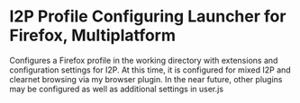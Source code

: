 I2P Profile Configuring Launcher for Firefox, Multiplatform
===========================================================

Configures a Firefox profile in the working directory with extensions and 
configuration settings for I2P. At this time, it is configured for mixed I2P
and clearnet browsing via my browser plugin. In the near future, other plugins
may be configured as well as additional settings in user.js

